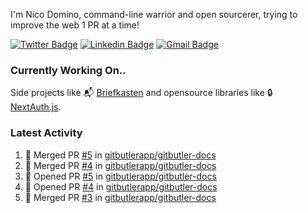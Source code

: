 
I'm Nico Domino, command-line warrior and open sourcerer, trying to improve the web 1 PR at a time!

[![Twitter Badge](https://img.shields.io/badge/-@ndom91-1ca0f1?style=flat-square&labelColor=1ca0f1&logo=twitter&logoColor=white&link=https://twitter.com/ndom91)](https://twitter.com/ndom91) [![Linkedin Badge](https://img.shields.io/badge/-ndom91-blue?style=flat-square&logo=Linkedin&logoColor=white&link=https://www.linkedin.com/in/ndom91/)](https://www.linkedin.com/in/ndom91/) [![Gmail Badge](https://img.shields.io/badge/-yo@ndo.dev-c14438?style=flat-square&logo=mail.ru&logoColor=white&link=mailto:yo@ndo.dev)](mailto:yo@ndo.dev)

### Currently Working On..

Side projects like 📬 [Briefkasten](https://briefkastenhq.com) and opensource libraries like 🔒 [NextAuth.js](https://github.com/nextauthjs/next-auth).

<!--START_SECTION_PROFILE_VIEWS:readme-info-->
<!--END_SECTION_PROFILE_VIEWS:readme-info-->

<!--START_SECTION_DAILY_COMMIT:readme-info-->
<!--END_SECTION_DAILY_COMMIT:readme-info-->

<!--START_SECTION_WEEKLY_COMMIT:readme-info-->
<!--END_SECTION_WEEKLY_COMMIT:readme-info-->

### Latest Activity

<!--START_SECTION:activity-->
1. 🎉 Merged PR [#5](https://github.com/gitbutlerapp/gitbutler-docs/pull/5) in [gitbutlerapp/gitbutler-docs](https://github.com/gitbutlerapp/gitbutler-docs)
2. 🎉 Merged PR [#4](https://github.com/gitbutlerapp/gitbutler-docs/pull/4) in [gitbutlerapp/gitbutler-docs](https://github.com/gitbutlerapp/gitbutler-docs)
3. 💪 Opened PR [#5](https://github.com/gitbutlerapp/gitbutler-docs/pull/5) in [gitbutlerapp/gitbutler-docs](https://github.com/gitbutlerapp/gitbutler-docs)
4. 💪 Opened PR [#4](https://github.com/gitbutlerapp/gitbutler-docs/pull/4) in [gitbutlerapp/gitbutler-docs](https://github.com/gitbutlerapp/gitbutler-docs)
5. 🎉 Merged PR [#3](https://github.com/gitbutlerapp/gitbutler-docs/pull/3) in [gitbutlerapp/gitbutler-docs](https://github.com/gitbutlerapp/gitbutler-docs)
<!--END_SECTION:activity-->
